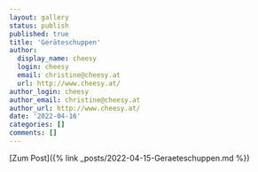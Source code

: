 ```yaml
---
layout: gallery
status: publish
published: true
title: 'Geräteschuppen'
author:
  display_name: cheesy
  login: cheesy
  email: christine@cheesy.at
  url: http://www.cheesy.at/
author_login: cheesy
author_email: christine@cheesy.at
author_url: http://www.cheesy.at/
date: '2022-04-16'
categories: []
comments: []
---
```

[Zum Post]({% link _posts/2022-04-15-Geraeteschuppen.md %})